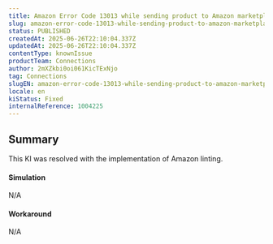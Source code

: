 ```yaml
---
title: Amazon Error Code 13013 while sending product to Amazon marketplace
slug: amazon-error-code-13013-while-sending-product-to-amazon-marketplace
status: PUBLISHED
createdAt: 2025-06-26T22:10:04.337Z
updatedAt: 2025-06-26T22:10:04.337Z
contentType: knownIssue
productTeam: Connections
author: 2mXZkbi0oi061KicTExNjo
tag: Connections
slugEN: amazon-error-code-13013-while-sending-product-to-amazon-marketplace
locale: en
kiStatus: Fixed
internalReference: 1004225
---
```


## Summary


This KI was resolved with the implementation of Amazon linting.



#### Simulation


N/A



#### Workaround


N/A



